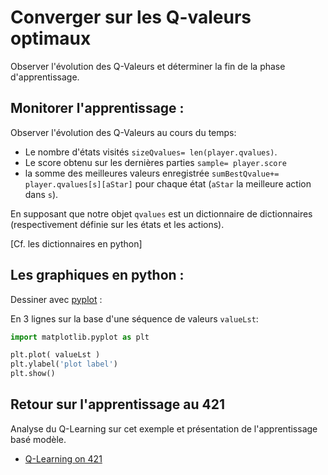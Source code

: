 # Converger sur les Q-valeurs optimaux

Observer l'évolution des Q-Valeurs et déterminer la fin de la phase d'apprentissage.

## Monitorer l'apprentissage :

Observer l'évolution des Q-Valeurs au cours du temps:

- Le nombre d'états visités `sizeQvalues= len(player.qvalues)`.
- Le score obtenu sur les dernières parties `sample= player.score`
- la somme des meilleures valeurs enregistrée `sumBestQvalue+= player.qvalues[s][aStar]` pour chaque état (`aStar` la meilleure action dans `s`).

En supposant que notre objet `qvalues` est un dictionnaire de dictionnaires (respectivement définie sur les états et les actions).

[Cf. les dictionnaires en python]

## Les graphiques en python :

Dessiner avec [pyplot](https://matplotlib.org/stable/tutorials/introductory/pyplot.html) :

En 3 lignes sur la base d'une séquence de valeurs `valueLst`:

```python
import matplotlib.pyplot as plt

plt.plot( valueLst )
plt.ylabel('plot label')
plt.show()
```

## Retour sur l'apprentissage au 421

Analyse du Q-Learning sur cet exemple et présentation de l'apprentissage basé modèle.

* [Q-Learning on 421](https://raw.githubusercontent.com/ceri-num/module-DUU/master/notions/qlearning421.pdf)
